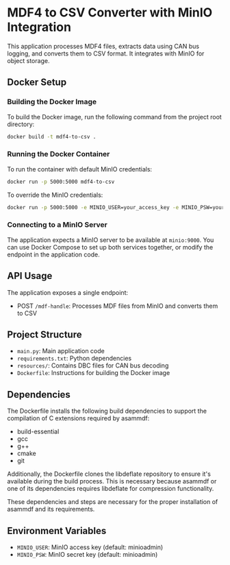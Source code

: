 # MDF4 to CSV Converter with MinIO Integration

This application processes MDF4 files, extracts data using CAN bus logging, and converts them to CSV format. It integrates with MinIO for object storage.

## Docker Setup

### Building the Docker Image

To build the Docker image, run the following command from the project root directory:

```bash
docker build -t mdf4-to-csv .
```

### Running the Docker Container

To run the container with default MinIO credentials:

```bash
docker run -p 5000:5000 mdf4-to-csv
```

To override the MinIO credentials:

```bash
docker run -p 5000:5000 -e MINIO_USER=your_access_key -e MINIO_PSW=your_secret_key mdf4-to-csv
```

### Connecting to a MinIO Server

The application expects a MinIO server to be available at `minio:9000`. You can use Docker Compose to set up both services together, or modify the endpoint in the application code.

## API Usage

The application exposes a single endpoint:

- POST `/mdf-handle`: Processes MDF files from MinIO and converts them to CSV

## Project Structure

- `main.py`: Main application code
- `requirements.txt`: Python dependencies
- `resources/`: Contains DBC files for CAN bus decoding
- `Dockerfile`: Instructions for building the Docker image

## Dependencies

The Dockerfile installs the following build dependencies to support the compilation of C extensions required by asammdf:
- build-essential
- gcc
- g++
- cmake
- git

Additionally, the Dockerfile clones the libdeflate repository to ensure it's available during the build process. This is necessary because asammdf or one of its dependencies requires libdeflate for compression functionality.

These dependencies and steps are necessary for the proper installation of asammdf and its requirements.

## Environment Variables

- `MINIO_USER`: MinIO access key (default: minioadmin)
- `MINIO_PSW`: MinIO secret key (default: minioadmin)